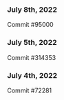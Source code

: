 ### July 8th, 2022

Commit #95000

### July 5th, 2022

Commit #314353


### July 4th, 2022

Commit #72281

